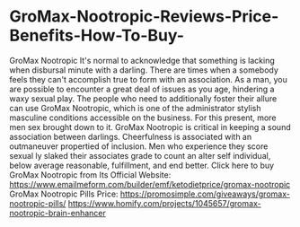# GroMax-Nootropic-Reviews-Price-Benefits-How-To-Buy-
GroMax Nootropic It's normal to acknowledge that something is lacking when disbursal minute with a darling. There are times when a somebody feels they can't accomplish true to form with an association. As a man, you are possible to encounter a great deal of issues as you age, hindering a waxy sexual play. The people who need to additionally foster their allure can use GroMax Nootropic, which is one of the administrator stylish masculine conditions accessible on the business. For this present, more men sex brought down to it. GroMax Nootropic is critical in keeping a sound association between darlings. Cheerfulness is associated with an outmaneuver propertied of inclusion. Men who experience they score sexual ly slaked their associates grade to count an alter self individual, below average reasonable, fulfillment, and end better. Click here to buy GroMax Nootropic from Its Official Website: https://www.emailmeform.com/builder/emf/ketodietprice/gromax-nootropic  GroMax Nootropic Pills Price: https://promosimple.com/giveaways/gromax-nootropic-pills/  https://www.homify.com/projects/1045657/gromax-nootropic-brain-enhancer
